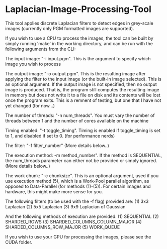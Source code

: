 # Laplacian-Image-Processing-Tool



This tool applies discrete Laplacian filters to detect edges in grey-scale images (currently only PGM formatted images are supported).

If you wish to use a CPU to process the images, the tool can be built by simply running 'make' in the working directory, and can be run with the following arguments from the CLI:

The input image: "-i input.pgm". This is the argument to specify which image you wish to process

The output image: "-o output.pgm". This is the resulting image after applying the filter to the input image (or the built-in image selected). This is an optional argument. If the output image is not specified, then no output image is produced. That is, the program still computes the resulting image in memory but does not write it to a file on disk and its contents will be lost once the program exits. This is a remnent of testing, but one that I have not yet changed (for now...)

The number of threads: "-n num_threads". You must vary the number of threads between 1 and the number of cores available on the machine

Timing enabled: "-t toggle_timing". Timing is enabled if toggle_timing is set to 1, and disabled if set to 0. (for performance nerds)

The filter: "-f filter_number" (More details below..)

The execution method: -m method_number". If the method is SEQUENTIAL, the num_threads parameter can either not be provided or simply ignored. (More details below..)

The work chunk: "-c chunksize". This is an optional argument, used if you use execution method (5), which is a Work-Pool parallel algorithm, as opposed to Data-Parallel (for methods (1)-(5)). For certain images and hardware, this might make more sense for you.

The following filters (to be used with the -f flag) provided are:
(1) 3x3 Laplacian
(2) 5x5 Laplacian
(3) 9x9 Laplacian of Gaussian

And the following methods of execution are provided: 
(1) SEQUENTIAL
(2) SHARDED_ROWS
(3) SHARDED_COLUMNS_COLUMN_MAJOR
(4) SHARDED_COLUMNS_ROW_MAJOR
(5) WORK_QUEUE


If you wish to use your GPU for processing the images, please see the CUDA folder.
